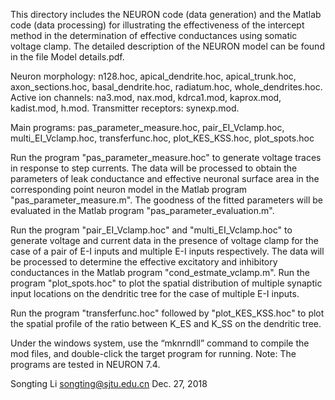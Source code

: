 ﻿This directory includes the NEURON code (data generation) and the Matlab code (data processing) for illustrating the effectiveness of the intercept method in the determination of effective conductances using somatic voltage clamp. The detailed description of the NEURON model can be found in the file Model details.pdf.

Neuron morphology: n128.hoc, apical_dendrite.hoc, apical_trunk.hoc, axon_sections.hoc, basal_dendrite.hoc, radiatum.hoc, whole_dendrites.hoc. Active ion channels: na3.mod, nax.mod, kdrca1.mod, kaprox.mod, kadist.mod, h.mod. Transmitter receptors: synexp.mod. 

Main programs: pas_parameter_measure.hoc, pair_EI_Vclamp.hoc, multi_EI_Vclamp.hoc, transferfunc.hoc, plot_KES_KSS.hoc, plot_spots.hoc 

Run the program "pas_parameter_measure.hoc" to generate voltage traces in response to step currents. The data will be processed to obtain the parameters of leak conductance and effective neuronal surface area in the corresponding point neuron model in the Matlab program "pas_parameter_measure.m". The goodness of the fitted parameters will be evaluated in the Matlab program "pas_parameter_evaluation.m".

Run the program "pair_EI_Vclamp.hoc" and "multi_EI_Vclamp.hoc" to generate voltage and current data in the presence of voltage clamp for the case of a pair of E-I inputs and multiple E-I inputs respectively. The data will be processed to determine the effective excitatory and inhibitory conductances in the Matlab program "cond_estmate_vclamp.m". Run the program "plot_spots.hoc" to plot the spatial distribution of multiple synaptic input locations on the dendritic tree for the case of multiple E-I inputs. 

Run the program "transferfunc.hoc" followed by "plot_KES_KSS.hoc" to plot the spatial profile of the ratio between K_ES and K_SS on the dendritic tree. 

Under the windows system, use the “mknrndll” command to compile the mod files, and double-click the target program for running. 
Note: The programs are tested in NEURON 7.4.

Songting Li 
songting@sjtu.edu.cn 
Dec. 27, 2018
